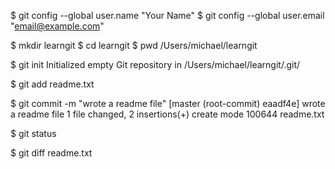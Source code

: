 $ git config --global user.name "Your Name"
$ git config --global user.email "email@example.com"

$ mkdir learngit
$ cd learngit
$ pwd
/Users/michael/learngit

$ git init
Initialized empty Git repository in /Users/michael/learngit/.git/

$ git add readme.txt

$ git commit -m "wrote a readme file"
[master (root-commit) eaadf4e] wrote a readme file
 1 file changed, 2 insertions(+)
 create mode 100644 readme.txt

 $ git status

$ git diff readme.txt 